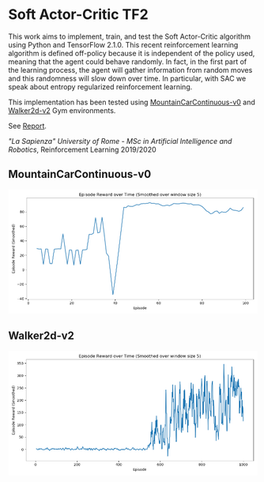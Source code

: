# Soft Actor-Critic TF2
This work aims to implement, train, and test the Soft Actor-Critic algorithm using Python and TensorFlow 2.1.0. This recent reinforcement learning algorithm is defined off-policy because it is independent of the policy used, meaning that the agent could behave randomly. In fact, in the first part of the learning process, the agent will gather information from random moves and this randomness will slow down over time. In particular, with SAC we speak about entropy regularized reinforcement learning.

This implementation has been tested using [MountainCarContinuous-v0](https://gym.openai.com/envs/MountainCarContinuous-v0/) and [Walker2d-v2](https://gym.openai.com/envs/Walker2d-v2/) Gym environments.

See [Report](report.pdf).

*"La Sapienza" University of Rome - MSc in Artificial Intelligence and Robotics*, Reinforcement Learning 2019/2020

## MountainCarContinuous-v0
<img src="images/MountainCarContinuous/rew_ep2.png" width="800"/> 

## Walker2d-v2
<img src="images/Walker2d-v2/rew_ep2.png" width="800"/> 
